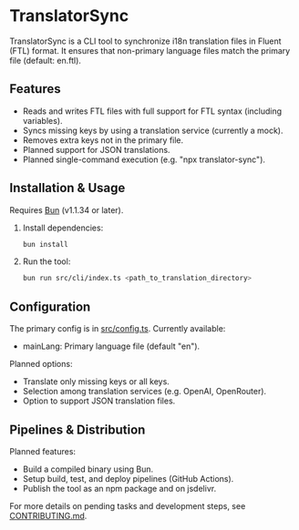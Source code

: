 # TranslatorSync

TranslatorSync is a CLI tool to synchronize i18n translation files in Fluent (FTL) format. It ensures that non-primary language files match the primary file (default: en.ftl).

## Features

- Reads and writes FTL files with full support for FTL syntax (including variables).
- Syncs missing keys by using a translation service (currently a mock).
- Removes extra keys not in the primary file.
- Planned support for JSON translations.
- Planned single-command execution (e.g. "npx translator-sync").

## Installation & Usage

Requires [Bun](https://bun.sh) (v1.1.34 or later).

1. Install dependencies:
   ```bash
   bun install
   ```
2. Run the tool:
   ```bash
   bun run src/cli/index.ts <path_to_translation_directory>
   ```

## Configuration

The primary config is in [src/config.ts](src/config.ts). Currently available:

- mainLang: Primary language file (default "en").

Planned options:

- Translate only missing keys or all keys.
- Selection among translation services (e.g. OpenAI, OpenRouter).
- Option to support JSON translation files.

## Pipelines & Distribution

Planned features:

- Build a compiled binary using Bun.
- Setup build, test, and deploy pipelines (GitHub Actions).
- Publish the tool as an npm package and on jsdelivr.

For more details on pending tasks and development steps, see [CONTRIBUTING.md](../CONTRIBUTING.md).
